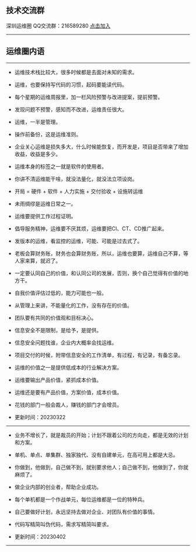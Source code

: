 
## 技术交流群
深圳运维圈 QQ交流群：216589280 [点击加入](https://jq.qq.com/?_wv=1027&k=tdDtDoUp)

---

## 运维圈内语

---

- 运维技术栈比较大，很多时候都是去面对未知的需求。


- 运维，也要保持写代码的习惯，起码要能读代码。


- 每个星期的运维周报里，加一栏风险预警与改进提案，提前预警。


- 发现问题不预警，感知而不改进，运维责任很大。


- 运维，一半是管理。


- 操作前备份，这是运维准则。


- 企业关心运维是损失多大，什么时候能恢复，而开发是，项目是否带来了增加收益，收益是多少。


- 运维本身的标签之一就是软件的使用者。


- 你讲不清运维能干啥，就没法量化，就没法立项设岗。


- 开局 = 硬件 + 软件 + 人力实施 + 交付验收 + 设施转运维


- 未雨绸缪是运维日常之一。


- 运维要提供工作过程证明。


- 倡导服务精神，运维要不厌其烦，运维要把CI、CT、CD推广起来。


- 发版本的运维，看监控的运维，可能、可能是过去式了。


- 老板会算财务账，财务也会算财务账，所以，运维也要算，运维自己不算，等人家来算，就迟了。


- 一定要认同自己的价值，和认同公司的发展，否则，换个自己觉得有价值的地方干。


- 自我价值评估过低的，能力可能也一般。


- 从管理上来讲，不能量化的工作，没有存在的价值。


- 团队要有共同的价值观和目标决心。


- 信息安全不是限制，是给予，是提供。


- 信息安全问题找谁，企业内大概率会找运维。


- 项目交付的时候，附带信息安全的工作清单，有过程，有记录，有备忘录。


- 运维的价值之一是提供低成本的行业解决方案。


- 运维要输出产品价值，紧抓成本价值。


- 运维还是要有产品价值，方案价值，成本价值。


- 花钱的部门一般会裁人，赚钱的部门才会增员。


- 更新时间：20230322


---


- 业务不增长了，就是裁员的开始；计划不跟着公司的方向走，都是无效的计划和方案。


- 单机、单点、单集群、独家独代、没有自建单元，在高可用上都是大忌。


- 你做到，他做到，自己做不到，就别要求他人；自己做不到，他做到了，你就麻烦了。


- 做企业内部的创业者，帮助企业成功。


- 每个单机都是一个作战单元，每位运维都是一位的特种兵。


- 自己要做好计划，永远坚持去做对企业、对团队有价值的事情。


- 代码写精简叫伪代码，需求写精简叫要求。


- 更新时间：20230402


---
<br>